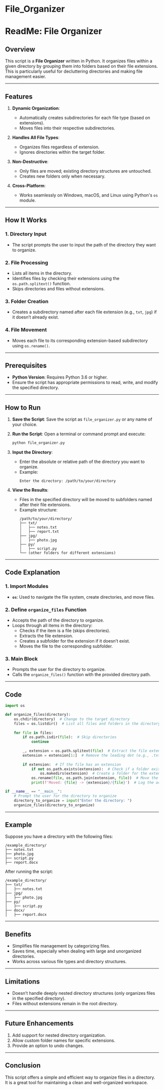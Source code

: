 # File_Organizer
# **ReadMe: File Organizer**

## **Overview**
This script is a **File Organizer** written in Python. It organizes files within a given directory by grouping them into folders based on their file extensions. This is particularly useful for decluttering directories and making file management easier.

---

## **Features**
1. **Dynamic Organization**:
   - Automatically creates subdirectories for each file type (based on extensions).
   - Moves files into their respective subdirectories.

2. **Handles All File Types**:
   - Organizes files regardless of extension.
   - Ignores directories within the target folder.

3. **Non-Destructive**:
   - Only files are moved; existing directory structures are untouched.
   - Creates new folders only when necessary.

4. **Cross-Platform**:
   - Works seamlessly on Windows, macOS, and Linux using Python's `os` module.

---

## **How It Works**

### **1. Directory Input**
- The script prompts the user to input the path of the directory they want to organize.

### **2. File Processing**
- Lists all items in the directory.
- Identifies files by checking their extensions using the `os.path.splitext()` function.
- Skips directories and files without extensions.

### **3. Folder Creation**
- Creates a subdirectory named after each file extension (e.g., `txt`, `jpg`) if it doesn’t already exist.

### **4. File Movement**
- Moves each file to its corresponding extension-based subdirectory using `os.rename()`.

---

## **Prerequisites**

- **Python Version**: Requires Python 3.6 or higher.
- Ensure the script has appropriate permissions to read, write, and modify the specified directory.

---

## **How to Run**

1. **Save the Script**:
   Save the script as `file_organizer.py` or any name of your choice.

2. **Run the Script**:
   Open a terminal or command prompt and execute:
   ```bash
   python file_organizer.py
   ```

3. **Input the Directory**:
   - Enter the absolute or relative path of the directory you want to organize.
   - Example:
     ```
     Enter the directory: /path/to/your/directory
     ```

4. **View the Results**:
   - Files in the specified directory will be moved to subfolders named after their file extensions.
   - Example structure:
     ```
     /path/to/your/directory/
     ├── txt/
     │   ├── notes.txt
     │   ├── report.txt
     ├── jpg/
     │   ├── photo.jpg
     ├── py/
     │   ├── script.py
     └── (other folders for different extensions)
     ```

---

## **Code Explanation**

### **1. Import Modules**
- **`os`**: Used to navigate the file system, create directories, and move files.

### **2. Define `organize_files` Function**
- Accepts the path of the directory to organize.
- Loops through all items in the directory:
  - Checks if the item is a file (skips directories).
  - Extracts the file extension.
  - Creates a subfolder for the extension if it doesn’t exist.
  - Moves the file to the corresponding subfolder.

### **3. Main Block**
- Prompts the user for the directory to organize.
- Calls the `organize_files()` function with the provided directory path.

---

## **Code**
```python
import os

def organize_files(directory):
    os.chdir(directory)  # Change to the target directory
    files = os.listdir()  # List all files and folders in the directory
    
    for file in files:
        if os.path.isdir(file):  # Skip directories
            continue
        
        _, extension = os.path.splitext(file)  # Extract the file extension
        extension = extension[1:]  # Remove the leading dot (e.g., .txt -> txt)
        
        if extension:  # If the file has an extension
            if not os.path.exists(extension):  # Check if a folder exists for the extension
                os.makedirs(extension)  # Create a folder for the extension
            os.rename(file, os.path.join(extension, file))  # Move the file
            print(f'Moved: {file} -> {extension}/{file}')  # Log the action

if __name__ == "__main__":
    # Prompt the user for the directory to organize
    directory_to_organize = input("Enter the directory: ")
    organize_files(directory_to_organize)
```

---

## **Example**
Suppose you have a directory with the following files:
```
/example_directory/
├── notes.txt
├── photo.jpg
├── script.py
├── report.docx
```

After running the script:
```
/example_directory/
├── txt/
│   ├── notes.txt
├── jpg/
│   ├── photo.jpg
├── py/
│   ├── script.py
├── docx/
│   ├── report.docx
```

---

## **Benefits**
- Simplifies file management by categorizing files.
- Saves time, especially when dealing with large and unorganized directories.
- Works across various file types and directory structures.

---

## **Limitations**
- Doesn’t handle deeply nested directory structures (only organizes files in the specified directory).
- Files without extensions remain in the root directory.

---

## **Future Enhancements**
1. Add support for nested directory organization.
2. Allow custom folder names for specific extensions.
3. Provide an option to undo changes.

---

## **Conclusion**
This script offers a simple and efficient way to organize files in a directory. It is a great tool for maintaining a clean and well-organized workspace.
